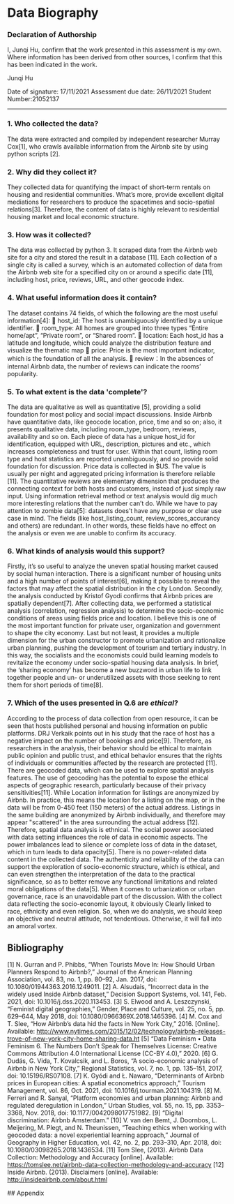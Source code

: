 # Data Biography

### Declaration of Authorship

I, Junqi Hu, confirm that the work presented in this assessment is my own. Where information has been derived from other sources, I confirm that this has been indicated in the work.

Junqi Hu 

Date of signature: 17/11/2021
Assessment due date: 26/11/2021
Student Number:21052137

---

### 1. Who collected the data?

The data were extracted and compiled by independent researcher Murray Cox[1], who crawls available information from the Airbnb site by using python scripts [2].

### 2. Why did they collect it?

They collected data for quantifying the impact of short-term rentals on housing and residential communities. What’s more, provide excellent digital mediations for researchers to produce the spacetimes and socio-spatial relations[3].
Therefore, the content of data is highly relevant to residential housing market and local economic structure.

### 3. How was it collected?

The data was collected by python 3. It scraped data from the Airbnb web site for a city and stored the result in a database [11]. 
Each collection of a single city is called a survey, which is an automated collection of data from the Airbnb web site for a specified city on or around a specific date [11], including host, price, reviews, URL, and other geocode index.

### 4. What useful information does it contain?

The dataset contains 74 fields, of which the following are the most useful information[4]:
	host_id: The host is unambiguously identified by a unique identifier.
	room_type: All homes are grouped into three types “Entire home/apt”, “Private room”, or “Shared room”.
	location: Each host_id has a latitude and longitude, which could analyze the distribution feature and visualize the thematic map
	price: Price is the most important indicator, which is the foundation of all the analysis.
	review：In the absences of internal Airbnb data, the number of reviews can indicate the rooms’ popularity.

### 5. To what extent is the data 'complete'?

The data are qualitative as well as quantitative [5], providing a solid foundation for most policy and social impact discussions. Inside Airbnb have quantitative data, like geocode location, price, time and so on; also, it presents qualitative data, including room_type, bedroom, reviews, availability and so on.
Each piece of data has a unique host_id for identification, equipped with URL, description, pictures and etc., which increases completeness and trust for user.
Within that count, listing room type and host statistics are reported unambiguously, and so provide solid foundation for discussion. Price data is collected in $US. The value is usually per night and aggregated pricing information is therefore reliable [11].
The quantitative reviews are elementary dimension that produces the connecting context for both hosts and customers, instead of just simply raw input. Using information retrieval method or text analysis would dig much more interesting relations that the number can’t do.
While we have to pay attention to zombie data[5]: datasets does’t have any purpose or clear use case in mind. The fields (like host_listing_count, review_scores_accurancy and others) are redundant. In other words, these fields have no effect on the analysis or even we are unable to confirm its accuracy.

### 6. What kinds of analysis would this support?

Firstly, it’s so useful to analyze the uneven spatial housing market caused by social human interaction. There is a significant number of housing units and a high number of points of interest[6], making it possible to reveal the factors that may affect the spatial distribution in the city London.
Secondly, the analysis conducted by Kristof Gyodi confirms that Airbnb prices are spatially dependent[7]. After collecting data, we performed a statistical analysis (correlation, regression analysis) to determine the socio-economic conditions of areas using fields price and location. I believe this is one of the most important function for private user, organization and government to shape the city economy.
Last but not least, it provides a multiple dimension for the urban constructor to promote urbanization and rationalize urban planning, pushing the development of tourism and tertiary industry. In this way, the socialists and the economists could build learning models to revitalize the economy under socio-spatial housing data analysis.
In brief, the ‘sharing economy’ has become a new buzzword in urban life to link together people and un- or underutilized assets with those seeking to rent them for short periods of time[8].

### 7. Which of the uses presented in Q.6 are _ethical_?

According to the process of data collection from open resource, it can be seen that hosts published personal and housing information on public platforms. DRJ Verkaik points out in his study that the race of host has a negative impact on the number of bookings and price[9]. Therefore, as researchers in the analysis, their behavior should be ethical to maintain public opinion and public trust, and ethical behavior ensures that the rights of individuals or communities affected by the research are protected [11].
There are geocoded data, which can be used to explore spatial analysis features. The use of geocoding has the potential to expose the ethical aspects of geographic research, particularly because of their privacy sensitivities[11]. While Location information for listings are anonymized by Airbnb. In practice, this means the location for a listing on the map, or in the data will be from 0-450 feet (150 meters) of the actual address. Listings in the same building are anonymized by Airbnb individually, and therefore may appear "scattered" in the area surrounding the actual address [12]. Therefore, spatial data analysis is ethnical.
The social power associated with data setting influences the role of data in economic aspects. The power imbalances lead to silence or complete loss of data in the dataset, which in turn leads to data opacity[5]. There is no power-related data content in the collected data. The authenticity and reliability of the data can support the exploration of socio-economic structure, which is ethical, and can even strengthen the interpretation of the data to the practical significance, so as to better remove any functional limitations and related moral obligations of the data[5].
When it comes to urbanization or urban governance, race is an unavoidable part of the discussion. With the collect data reflecting the socio-economic layout, it obviously Clearly linked to race, ethnicity and even religion. So, when we do analysis, we should keep an objective and neutral attitude, not tendentious. Otherwise, it will fall into an amoral vortex.

## Bibliography

[1]	N. Gurran and P. Phibbs, “When Tourists Move In: How Should Urban Planners Respond to Airbnb?,” Journal of the American Planning Association, vol. 83, no. 1, pp. 80–92, Jan. 2017, doi: 10.1080/01944363.2016.1249011.
[2]	A. Alsudais, “Incorrect data in the widely used Inside Airbnb dataset,” Decision Support Systems, vol. 141, Feb. 2021, doi: 10.1016/j.dss.2020.113453.
[3]	S. Elwood and A. Leszczynski, “Feminist digital geographies,” Gender, Place and Culture, vol. 25, no. 5, pp. 629–644, May 2018, doi: 10.1080/0966369X.2018.1465396.
[4]	M. Cox and T. Slee, “How Airbnb’s data hid the facts in New York City,” 2016. [Online]. Available: http://www.nytimes.com/2015/12/02/technology/airbnb-releases-trove-of-new-york-city-home-sharing-data.ht
[5]	“Data Feminism • Data Feminism 6. The Numbers Don’t Speak for Themselves License: Creative Commons Attribution 4.0 International License (CC-BY 4.0),” 2020.
[6]	G. Dudás, G. Vida, T. Kovalcsik, and L. Boros, “A socio-economic analysis of Airbnb in New York City,” Regional Statistics, vol. 7, no. 1, pp. 135–151, 2017, doi: 10.15196/RS07108.
[7]	K. Gyódi and Ł. Nawaro, “Determinants of Airbnb prices in European cities: A spatial econometrics approach,” Tourism Management, vol. 86, Oct. 2021, doi: 10.1016/j.tourman.2021.104319.
[8]	M. Ferreri and R. Sanyal, “Platform economies and urban planning: Airbnb and regulated deregulation in London,” Urban Studies, vol. 55, no. 15, pp. 3353–3368, Nov. 2018, doi: 10.1177/0042098017751982.
[9]	“Digital discrimination: Airbnb Amsterdam.”
[10]	V. van den Bemt, J. Doornbos, L. Meijering, M. Plegt, and N. Theunissen, “Teaching ethics when working with geocoded data: a novel experiential learning approach,” Journal of Geography in Higher Education, vol. 42, no. 2, pp. 293–310, Apr. 2018, doi: 10.1080/03098265.2018.1436534.
[11] 	 Tom Slee, (2013). Airbnb Data Collection: Methodology and Accuracy [online]. Available: https://tomslee.net/airbnb-data-collection-methodology-and-accuracy
[12] 	Inside Airbnb. (2013). Disclaimers [online]. Available: http://insideairbnb.com/about.html

## Appendix 


```python

```
